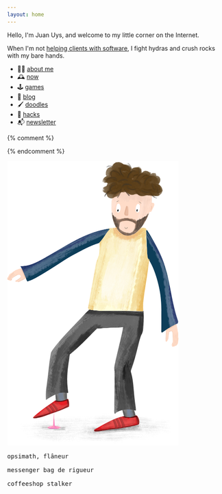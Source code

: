 ```yaml
---
layout: home
---
```



Hello, I'm <span title="pronounced like the French *Jean*">Juan</span> Uys, and welcome to my little corner on the Internet.

When I'm not [helping clients with software](https://uys.io/cv), I fight hydras and crush rocks with my bare hands.

- 🤸🏻 [about me](about)
- 🕰️ [now](now)
- 🕹️ [games](games)
- 📜 [blog](blog)
- 🖌️ [doodles](doodles)
- 🤖 [hacks](made)
- 📬 [newsletter](newsletter)

<!-- <a href='https://ko-fi.com/D1D2QPJ4G' target='_blank'><img height='36' style='border:0px;height:36px;' src='https://storage.ko-fi.com/cdn/kofi3.png?v=3' border='0' alt='Buy me a cup of steaming hot goodness at ko-fi.com' /></a> -->



<!--
<a href="https://www.patreon.com/bePatron?u=50212350" data-patreon-widget-type="become-patron-button">Become a Patron!</a><script async src="https://c6.patreon.com/becomePatronButton.bundle.js"></script>
-->


{% comment %}
<!-- ![Life is... stepping in gum. On a hot day.](/assets/doodles/original/2020-06-17-me.png) -->
<!-- <img src="/assets/index/2020-06-17-me.png" alt="Life is... stepping in gum. On a hot day." width="400"/> -->
{% endcomment %}

![Life is... stepping in gum. On a hot day.](/assets/index/2020-06-17-me.png)


<pre>
opsimath, flâneur

messenger bag de rigueur

coffeeshop stalker
</pre>
